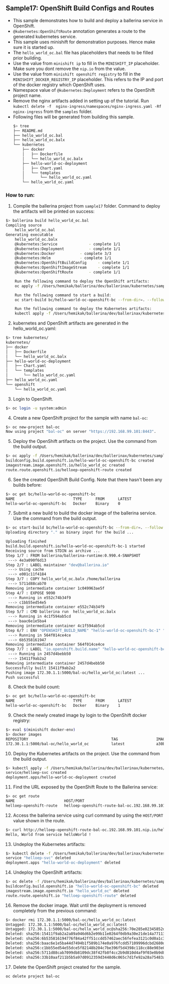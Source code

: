 ## Sample17: OpenShift Build Configs and Routes

- This sample demonstrates how to build and deploy a ballerina service in OpenShift.
- `@kubernetes:OpenShiftRoute` annotation generates a route to the generated kubernetes service.
- This sample uses minishift for demonstration purposes. Hence make sure it is started up.
- The `hello_world_oc.bal` file has placeholders that needs to be filled prior building.
- Use the value from `minishift ip` to fill in the `MINISHIFT_IP` placeholder. Make sure you dont remove the `nip.io` 
from the value.
- Use the value from `minishift openshift registry` to fill in the `MINISHIFT_DOCKER_REGISTRY_IP` placeholder. This 
refers to the IP and port of the docker registry which OpenShift uses. 
- Namespace value of `@kubernetes:Deployment` refers to the OpenShift project name.
- Remove the nginx artifacts added in setting up of the tutorial. Run `kubectl delete -f 
nginx-ingress/namespaces/nginx-ingress.yaml -Rf nginx-ingress` from the `samples` folder.
- Following files will be generated from building this sample.
    ```bash 
    $> tree
    ├── README.md
    ├── hello_world_oc.bal
    ├── hello_world_oc.balx
    └── kubernetes
        ├── docker
        │   ├── Dockerfile
        │   └── hello_world_oc.balx
        ├── hello-world-oc-deployment
        │   ├── Chart.yaml
        │   └── templates
        │       └── hello_world_oc.yaml
        └── hello_world_oc.yaml
  
    ```
### How to run:

1. Compile the ballerina project from `sample17` folder. Command to deploy the artifacts will be printed on success:
```bash
$> ballerina build hello_world_oc.bal
Compiling source
    hello_world_oc.bal
Generating executable
    hello_world_oc.balx
	@kubernetes:Service 			 - complete 1/1
	@kubernetes:Deployment 			 - complete 1/1
	@kubernetes:Docker 			 - complete 3/3
	@kubernetes:Helm 			 - complete 1/1
	@kubernetes:OpenShiftBuildConfig 	 - complete 1/1
	@kubernetes:OpenShiftImageStream 	 - complete 1/1
	@kubernetes:OpenShiftRoute 		 - complete 1/1

	Run the following command to deploy the OpenShift artifacts:
	oc apply -f /Users/hemikak/ballerina/dev/ballerinax/kubernetes/samples/sample17/kubernetes/openshift

	Run the following command to start a build:
	oc start-build bc/hello-world-oc-openshift-bc --from-dir=. --follow

	Run the following command to deploy the Kubernetes artifacts:
	kubectl apply -f /Users/hemikak/ballerina/dev/ballerinax/kubernetes/samples/sample17/kubernetes
```

2. kubernetes and OpenShift artifacts are generated in the hello_world_oc.yaml: 
```bash
$> tree kubernetes/
kubernetes/
├── docker
│   ├── Dockerfile
│   └── hello_world_oc.balx
├── hello-world-oc-deployment
│   ├── Chart.yaml
│   └── templates
│       └── hello_world_oc.yaml
├── hello_world_oc.yaml
└── openshift
    └── hello_world_oc.yaml

```
3. Login to OpenShift.
```bash
$> oc login -u system:admin
```

4. Create a new OpenShift project for the sample with name `bal-oc`:
```bash
$> oc new-project bal-oc
Now using project "bal-oc" on server "https://192.168.99.101:8443".
```

5. Deploy the OpenShift artifacts on the project. Use the command from the build output.
```bash
$> oc apply -f /Users/hemikak/ballerina/dev/ballerinax/kubernetes/samples/sample17/kubernetes/openshift
buildconfig.build.openshift.io/hello-world-oc-openshift-bc created
imagestream.image.openshift.io/hello_world_oc created
route.route.openshift.io/helloep-openshift-route created
```

6. See the created OpenShift Build Config. Note that there hasn't been any builds before:
```bash
$> oc get bc/hello-world-oc-openshift-bc
NAME                          TYPE      FROM      LATEST
hello-world-oc-openshift-bc   Docker    Binary    0
```

7. Submit a new build to build the docker image of the ballerina service. Use the command from the build output.
```bash
$> oc start-build bc/hello-world-oc-openshift-bc --from-dir=. --follow
Uploading directory "." as binary input for the build ...

Uploading finished
build.build.openshift.io/hello-world-oc-openshift-bc-1 started
Receiving source from STDIN as archive ...
Step 1/7 : FROM ballerina/ballerina-runtime:0.990.4-SNAPSHOT
 ---> 4e3a090f6d13
Step 2/7 : LABEL maintainer "dev@ballerina.io"
 ---> Using cache
 ---> e001c11f4184
Step 3/7 : COPY hello_world_oc.balx /home/ballerina
 ---> 5711d88cab70
Removing intermediate container 1c049963ae5f
Step 4/7 : EXPOSE 9090
 ---> Running in e552c74b34f9
 ---> c1bb55ed54e5
Removing intermediate container e552c74b34f9
Step 5/7 : CMD ballerina run  hello_world_oc.balx
 ---> Running in 4c1f594ab5cd
 ---> baac6e1e5ba4
Removing intermediate container 4c1f594ab5cd
Step 6/7 : ENV "OPENSHIFT_BUILD_NAME" "hello-world-oc-openshift-bc-1" "OPENSHIFT_BUILD_NAMESPACE" "bal-oc"
 ---> Running in 564f014ce4ce
 ---> 6b5358161947
Removing intermediate container 564f014ce4ce
Step 7/7 : LABEL "io.openshift.build.name" "hello-world-oc-openshift-bc-1" "io.openshift.build.namespace" "bal-oc"
 ---> Running in 2457d4bebb50
 ---> 15411f9ab2a2
Removing intermediate container 2457d4bebb50
Successfully built 15411f9ab2a2
Pushing image 172.30.1.1:5000/bal-oc/hello_world_oc:latest ...
Push successful
```

8. Check the build count:
```bash
$> oc get bc/hello-world-oc-openshift-bc
NAME                          TYPE      FROM      LATEST
hello-world-oc-openshift-bc   Docker    Binary    1
```

9. Check the newly created image by login to the OpenShift docker registry: 
```bash
$> eval $(minishift docker-env)
$> docker images
REPOSITORY                                     TAG                 IMAGE ID            CREATED             SIZE
172.30.1.1:5000/bal-oc/hello_world_oc          latest              a30b89ffc635        24 seconds ago      135MB
```

10. Deploy the Kubernetes artifacts on the project. Use the command from the build output. 
```bash
$> kubectl apply -f /Users/hemikak/ballerina/dev/ballerinax/kubernetes/samples/sample17/kubernetes
service/helloep-svc created
deployment.apps/hello-world-oc-deployment created
```

11. Find the URL exposed by the OpenShift Route to the Ballerina service:
```bash
$> oc get route
NAME                      HOST/PORT                                       PATH      SERVICES      PORT      TERMINATION   WILDCARD
helloep-openshift-route   helloep-openshift-route-bal-oc.192.168.99.101             helloep-svc   9090                    None
```

12. Access the ballerina service using curl command by using the `HOST/PORT` value shown in the route.
```bash
$> curl http://helloep-openshift-route-bal-oc.192.168.99.101.nip.io/helloWorld/sayHello
Hello, World from service helloWorld !
```

13. Undeploy the Kubernetes artifacts:
```bash
$> kubectl delete -f /Users/hemikak/ballerina/dev/ballerinax/kubernetes/samples/sample17/kubernetes
service "helloep-svc" deleted
deployment.apps "hello-world-oc-deployment" deleted
```

14. Undeploy the OpenShift artifacts:
```bash
$> oc delete -f /Users/hemikak/ballerina/dev/ballerinax/kubernetes/samples/sample17/kubernetes/openshift
buildconfig.build.openshift.io "hello-world-oc-openshift-bc" deleted
imagestream.image.openshift.io "hello_world_oc" deleted
route.route.openshift.io "helloep-openshift-route" deleted
```

16. Remove the docker image. Wait until the deployment is removed completely from the previous command:
```bash
$> docker rmi 172.30.1.1:5000/bal-oc/hello_world_oc:latest
Untagged: 172.30.1.1:5000/bal-oc/hello_world_oc:latest
Untagged: 172.30.1.1:5000/bal-oc/hello_world_oc@sha256:70e285e02345852d1dd12c0f6b03f744c138d7c247694ff6f72d381cd02a5856
Deleted: sha256:15411f9ab2a2a89a946d6b2e99b11e0264f0db9a30e21de14a77113fa155dfc3
Deleted: sha256:6b535816194776f84a42ff51ccdd57462aec56fefea3121c0d0a1c3343497edc
Deleted: sha256:baac6e1e5ba44d7494b1f589b174e0a976fcdd57109996dcbd2680d8576a45fd
Deleted: sha256:c1bb55ed54e55dce5f82148b204c7be396f5d4398c118cc88e903e06e1e9f28d
Deleted: sha256:5711d88cab7099db8109dc38f42fb8f4cc2b9d810d4af9f03e0b9d85a76e54fe
Deleted: sha256:33b10aaf211b5b5a97d0912359d3448d6c065c7d1fe92a28a75483a20e5081f8
```

17. Delete the OpenShift project created for the sample.
```bash
oc delete project bal-oc
```
